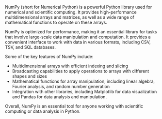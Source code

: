 NumPy (short for Numerical Python) is a powerful Python library used for numerical and scientific computing. It provides high-performance multidimensional arrays and matrices, as well as a wide range of mathematical functions to operate on these arrays.

NumPy is optimized for performance, making it an essential library for tasks that involve large-scale data manipulation and computation. It provides a convenient interface to work with data in various formats, including CSV, TSV, and SQL databases.

Some of the key features of NumPy include:
- Multidimensional arrays with efficient indexing and slicing
- Broadcasting capabilities to apply operations to arrays with different shapes and sizes
- Mathematical functions for array manipulation, including linear algebra, Fourier analysis, and random number generation
- Integration with other libraries, including Matplotlib for data visualization and Pandas for data analysis and manipulation.

Overall, NumPy is an essential tool for anyone working with scientific computing or data analysis in Python.
